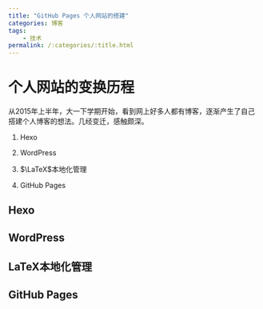 ```yaml
---
title: "GitHub Pages 个人网站的搭建"
categories: 博客
tags:
    - 技术
permalink: /:categories/:title.html
---
```


# 个人网站的变换历程

从2015年上半年，大一下学期开始，看到网上好多人都有博客，逐渐产生了自己搭建个人博客的想法。几经变迁，感触颇深。

1. Hexo

2. WordPress

3. $\LaTeX$本地化管理

4. GitHub Pages

## Hexo







## WordPress









## LaTeX本地化管理







## GitHub Pages






